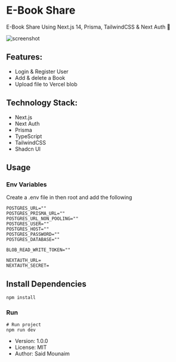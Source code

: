 # E-Book Share

E-Book Share Using Next.js 14, Prisma, TailwindCSS & Next Auth 🤩

![screenshot](https://i.ibb.co/tbgX6V5/Screenshot-2.jpg)

## Features:

- Login & Register User
- Add & delete a Book
- Upload file to Vercel blob

## Technology Stack:

- Next.js
- Next Auth
- Prisma
- TypeScript
- TailwindCSS
- Shadcn UI

## Usage

### Env Variables

Create a .env file in then root and add the following

```
POSTGRES_URL=""
POSTGRES_PRISMA_URL=""
POSTGRES_URL_NON_POOLING=""
POSTGRES_USER=""
POSTGRES_HOST=""
POSTGRES_PASSWORD=""
POSTGRES_DATABASE=""

BLOB_READ_WRITE_TOKEN=""

NEXTAUTH_URL=
NEXTAUTH_SECRET=
```

## Install Dependencies

```
npm install
```

### Run

```
# Run project
npm run dev
```

- Version: 1.0.0
- License: MIT
- Author: Said Mounaim

